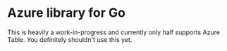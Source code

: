 # Azure library for Go

This is heavily a work-in-progress and currently only half supports Azure Table.  You definitely shouldn't use this yet.
